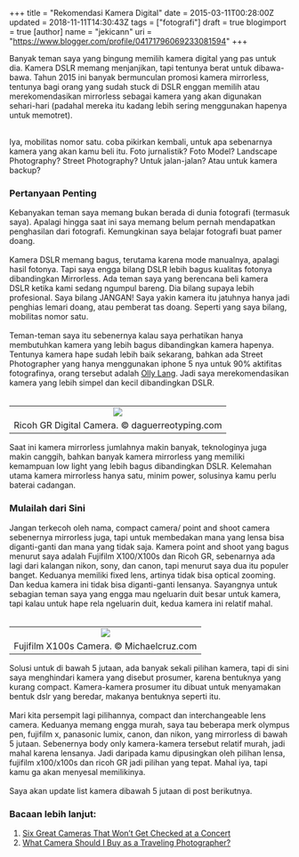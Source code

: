 +++
title = "Rekomendasi Kamera Digital"
date = 2015-03-11T00:28:00Z
updated = 2018-11-11T14:30:43Z
tags = ["fotografi"]
draft = true
blogimport = true 
[author]
	name = "jekicann"
	uri = "https://www.blogger.com/profile/04171796069233081594"
+++

Banyak teman saya yang bingung memilih kamera digital yang pas untuk dia. Kamera DSLR memang menjanjikan, tapi tentunya berat untuk dibawa-bawa. Tahun 2015 ini banyak bermunculan promosi kamera mirrorless, tentunya bagi orang yang sudah stuck di DSLR enggan memilih atau merekomendasikan mirrorless sebagai kamera yang akan digunakan sehari-hari (padahal mereka itu kadang lebih sering menggunakan hapenya untuk memotret).<br /><div style="text-align: left;"></div><br />Iya, mobilitas nomor satu. coba pikirkan kembali, untuk apa sebenarnya kamera yang akan kamu beli itu. Foto jurnalistik? Foto Model? Landscape Photography? Street Photography? Untuk jalan-jalan? Atau untuk kamera backup?<br /><h3>Pertanyaan Penting</h3>Kebanyakan teman saya memang bukan berada di dunia fotografi (termasuk saya). Apalagi hingga saat ini saya memang belum pernah mendapatkan penghasilan dari fotografi. Kemungkinan saya belajar fotografi buat pamer doang.<br /><br />Kamera DSLR memang bagus, terutama karena mode manualnya, apalagi hasil fotonya. Tapi saya engga bilang DSLR lebih bagus kualitas fotonya dibandingkan Mirrorless. Ada teman saya yang berencana beli kamera DSLR ketika kami sedang ngumpul bareng. Dia bilang supaya lebih profesional. Saya bilang JANGAN! Saya yakin kamera itu jatuhnya hanya jadi penghias lemari doang, atau pemberat tas doang. Seperti yang saya bilang, mobilitas nomor satu.<br /><br />Teman-teman saya itu sebenernya kalau saya perhatikan hanya membutuhkan kamera yang lebih bagus dibandingkan kamera hapenya. Tentunya kamera hape sudah lebih baik sekarang, bahkan ada Street Photographer yang hanya menggunakan iphone 5 nya untuk 90% aktifitas fotografinya, orang tersebut adalah <a href="https://instagram.com/oggsie/" target="_blank">Olly Lang</a>. Jadi saya merekomendasikan kamera yang lebih simpel dan kecil dibandingkan DSLR.<br /><br /><table align="center" cellpadding="0" cellspacing="0" class="tr-caption-container" style="margin-left: auto; margin-right: auto; text-align: center;"><tbody><tr><td style="text-align: center;"><a href="http://4.bp.blogspot.com/-TYf1omCZI1M/VpB1n67XLcI/AAAAAAAANRs/8NO-GCnvxiU/s1600/GR-blog.jpg" imageanchor="1" style="margin-left: auto; margin-right: auto;"><img border="0" src="https://4.bp.blogspot.com/-TYf1omCZI1M/VpB1n67XLcI/AAAAAAAANRs/8NO-GCnvxiU/s1600/GR-blog.jpg" /></a></td></tr><tr><td class="tr-caption" style="text-align: center;">Ricoh GR Digital Camera.&nbsp;©&nbsp;daguerreotyping.com</td></tr></tbody></table>Saat ini kamera mirrorless jumlahnya makin banyak, teknologinya juga makin canggih, bahkan banyak kamera mirrorless yang memiliki kemampuan low light yang lebih bagus dibandingkan DSLR. Kelemahan utama kamera mirrorless hanya satu, minim power, solusinya kamu perlu baterai cadangan.<br /><h3>Mulailah dari Sini</h3>Jangan terkecoh oleh nama, compact camera/ point and shoot camera sebenernya mirrorless juga, tapi untuk membedakan mana yang lensa bisa diganti-ganti dan mana yang tidak saja. Kamera point and shoot yang bagus menurut saya adalah Fujifilm X100/X100s dan Ricoh GR, sebenarnya ada lagi dari kalangan nikon, sony, dan canon, tapi menurut saya dua itu populer banget. Keduanya memiliki fixed lens, artinya tidak bisa optical zooming. Dan kedua kamera ini tidak bisa diganti-ganti lensanya. Sayangnya untuk sebagian teman saya yang engga mau ngeluarin duit besar untuk kamera, tapi kalau untuk hape rela ngeluarin duit, kedua kamera ini relatif mahal.<br /><br /><table align="center" cellpadding="0" cellspacing="0" class="tr-caption-container" style="margin-left: auto; margin-right: auto; text-align: center;"><tbody><tr><td style="text-align: center;"><a href="http://3.bp.blogspot.com/-Ov1LzOFbZuc/VpB1OBWKnII/AAAAAAAANRk/CAB_-f_5pwo/s1600/x100s.jpg" imageanchor="1" style="margin-left: auto; margin-right: auto;"><img border="0" src="https://3.bp.blogspot.com/-Ov1LzOFbZuc/VpB1OBWKnII/AAAAAAAANRk/CAB_-f_5pwo/s1600/x100s.jpg" /></a></td></tr><tr><td class="tr-caption" style="text-align: center;">Fujifilm X100s Camera. © Michaelcruz.com</td></tr></tbody></table>Solusi untuk di bawah 5 jutaan, ada banyak sekali pilihan kamera, tapi di sini saya menghindari kamera yang disebut prosumer, karena bentuknya yang kurang compact. Kamera-kamera prosumer itu dibuat untuk menyamakan bentuk dslr yang beredar, makanya bentuknya seperti itu.<br /><br />Mari kita persempit lagi pilihannya, compact dan interchangeable lens camera. Keduanya memang engga murah, saya tau beberapa merk olympus pen, fujifilm x, panasonic lumix, canon, dan nikon, yang mirrorless di bawah 5 jutaan. Sebenernya body only kamera-kamera tersebut relatif murah, jadi mahal  karena lensanya. Jadi daripada kamu dipusingkan oleh pilihan lensa, fujifilm x100/x100s dan ricoh GR jadi pilihan yang tepat. Mahal iya, tapi kamu ga akan menyesal memilikinya.<br /><br />Saya akan update list kamera dibawah 5 jutaan di post berikutnya.<br /><h3>Bacaan lebih lanjut:</h3><ol><li><a href="http://www.thephoblographer.com/2014/10/30/six-great-cameras-wont-get-checked-concert/#.VQpvlo6UeSo" target="_blank">Six Great Cameras That Won’t Get Checked at a Concert</a></li><li><a href="https://jens-lennartsson-3m6e.squarespace.com/the-ultimate-guide-to-gear-for-travel-photographer" target="_blank">What Camera Should I Buy as a Traveling Photographer?</a></li></ol>
